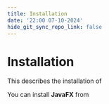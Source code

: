 ```yaml
---
title: Installation
date: '22:00 07-10-2024'
hide_git_sync_repo_link: false
---
```


# Installation

This describes the installation of 

You can install **JavaFX** from 